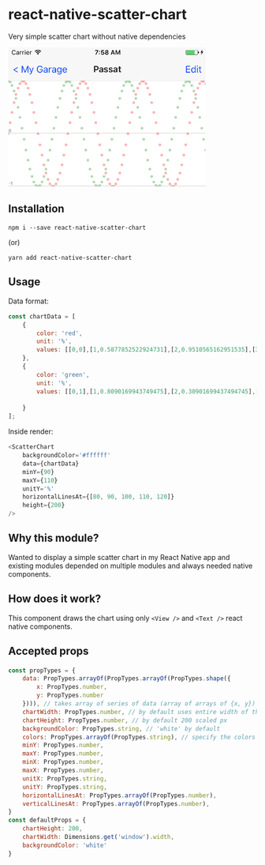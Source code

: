 # react-native-scatter-chart
Very simple scatter chart without native dependencies

<img src='react-native-scatter-chart-1.png' width=400 />

## Installation
```
npm i --save react-native-scatter-chart
```
(or)
```
yarn add react-native-scatter-chart
```

## Usage
Data format:
```javascript
const chartData = [
    {
        color: 'red',
        unit: '%',
        values: [[0,0],[1,0.5877852522924731],[2,0.9510565162951535],[3,0.9510565162951536],[4,0.5877852522924732],[5,1.2246467991473532e-16],[6,-0.587785252292473],[7,-0.9510565162951535],[8,-0.9510565162951536],[9,-0.5877852522924734],[10,-2.4492935982947064e-16],[11,0.5877852522924729],[12,0.9510565162951535],[13,0.9510565162951536],[14,0.5877852522924734],[15,3.6739403974420594e-16],[16,-0.5877852522924728],[17,-0.9510565162951534],[18,-0.9510565162951538],[19,-0.5877852522924735]]
    },
    {
        color: 'green',
        unit: '%',
        values: [[0,1],[1,0.8090169943749475],[2,0.30901699437494745],[3,-0.30901699437494734],[4,-0.8090169943749473],[5,-1],[6,-0.8090169943749475],[7,-0.30901699437494756],[8,0.30901699437494723],[9,0.8090169943749473],[10,1],[11,0.8090169943749476],[12,0.30901699437494773],[13,-0.3090169943749471],[14,-0.8090169943749472],[15,-1],[16,-0.8090169943749477],[17,-0.30901699437494784],[18,0.309016994374947],[19,0.8090169943749471]]

    }
];
```

Inside render:
```javascript
<ScatterChart
    backgroundColor='#ffffff'
    data={chartData}
    minY={90}
    maxY={110}
    unitY='%'
    horizontalLinesAt={[80, 90, 100, 110, 120]}
    height={200}
/>
```

## Why this module?
Wanted to display a simple scatter chart in my React Native app and existing modules depended on multiple modules and always needed native components.

## How does it work?
This component draws the chart using only `<View />` and `<Text />` react native components.

## Accepted props
```javascript
const propTypes = {
    data: PropTypes.arrayOf(PropTypes.arrayOf(PropTypes.shape({
        x: PropTypes.number,
        y: PropTypes.number
    }))), // takes array of series of data (array of arrays of {x, y})
    chartWidth: PropTypes.number, // by default uses entire width of the device
    chartHeight: PropTypes.number, // by default 200 scaled px
    backgroundColor: PropTypes.string, // 'white' by default
    colors: PropTypes.arrayOf(PropTypes.string), // specify the colors for each series of data
    minY: PropTypes.number,
    maxY: PropTypes.number,
    minX: PropTypes.number,
    maxX: PropTypes.number,
    unitX: PropTypes.string,
    unitY: PropTypes.string,
    horizontalLinesAt: PropTypes.arrayOf(PropTypes.number),
    verticalLinesAt: PropTypes.arrayOf(PropTypes.number),
}
const defaultProps = {
    chartHeight: 200,
    chartWidth: Dimensions.get('window').width,
    backgroundColor: 'white'
}
```

